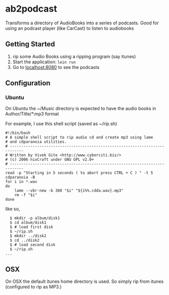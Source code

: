 # ab2podcast

Transforms a directory of AudioBooks into a series of podcasts.    Good for using an podcast player (like CarCast)
to listen to audiobooks

## Getting Started

1. rip some Audio Books using a ripping program (say itunes)
2. Start the application: `lein run`
3. Go to [localhost:8080](http://localhost:8080/) to see the podcasts

## Configuration

### Ubuntu 

On Ubuntu the ~/Music directory is expected to have the audio books in Author/Title/*.mp3 format

For example, I use this shell script (saved as ~/rip.sh)

```
#!/bin/bash
# A simple shell script to rip audio cd and create mp3 using lame 
# and cdparanoia utilities.
# ----------------------------------------------------------------------------
# Written by Vivek Gite <http://www.cyberciti.biz/>
# (c) 2006 nixCraft under GNU GPL v2.0+
# ----------------------------------------------------------------------------
read -p "Starting in 5 seconds ( to abort press CTRL + C ) " -t 5
cdparanoia -B
for i in *.wav
do
	lame --vbr-new -b 360 "$i" "${i%%.cdda.wav}.mp3"
	rm -f "$i"
done
```

like so,
```
  $ mkdir -p album/disk1
  $ cd album/disk1
  $ # load first disk
  $ ~/rip.sh
  $ mkdir ../disk2
  $ cd ../disk2
  $ # load second disk
  $ ~/rip.sh
...
```

## OSX

On OSX the default itunes home directory is used.  So simply rip from itunes (configured to rip as MP3.)


